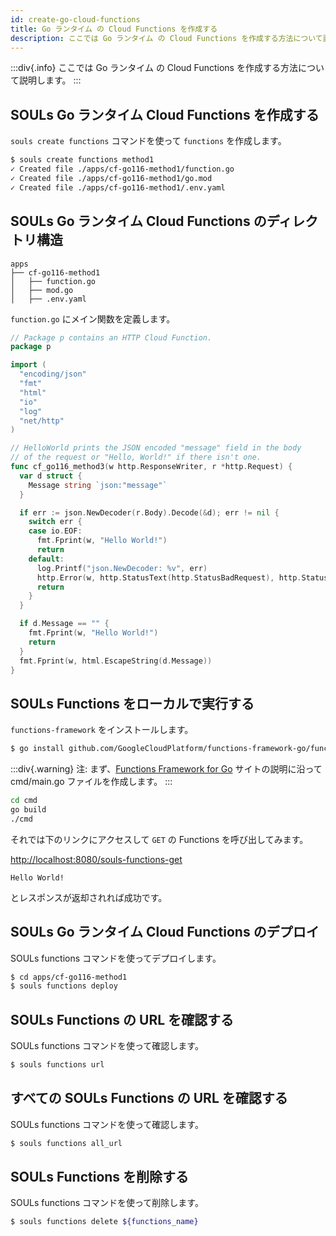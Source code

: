 ```yaml
---
id: create-go-cloud-functions
title: Go ランタイム の Cloud Functions を作成する
description: ここでは Go ランタイム の Cloud Functions を作成する方法について説明します。
---
```


:::div{.info}
ここでは Go ランタイム の Cloud Functions を作成する方法について説明します。
:::

## SOULs Go ランタイム Cloud Functions を作成する

`souls create functions` コマンドを使って `functions` を作成します。

```sh
$ souls create functions method1
✓ Created file ./apps/cf-go116-method1/function.go
✓ Created file ./apps/cf-go116-method1/go.mod
✓ Created file ./apps/cf-go116-method1/.env.yaml
```

## SOULs Go ランタイム Cloud Functions のディレクトリ構造

```
apps
├── cf-go116-method1
│   ├── function.go
│   ├── mod.go
│   ├── .env.yaml
```

`function.go` にメイン関数を定義します。

```go:function.go
// Package p contains an HTTP Cloud Function.
package p

import (
  "encoding/json"
  "fmt"
  "html"
  "io"
  "log"
  "net/http"
)

// HelloWorld prints the JSON encoded "message" field in the body
// of the request or "Hello, World!" if there isn't one.
func cf_go116_method3(w http.ResponseWriter, r *http.Request) {
  var d struct {
    Message string `json:"message"`
  }

  if err := json.NewDecoder(r.Body).Decode(&d); err != nil {
    switch err {
    case io.EOF:
      fmt.Fprint(w, "Hello World!")
      return
    default:
      log.Printf("json.NewDecoder: %v", err)
      http.Error(w, http.StatusText(http.StatusBadRequest), http.StatusBadRequest)
      return
    }
  }

  if d.Message == "" {
    fmt.Fprint(w, "Hello World!")
    return
  }
  fmt.Fprint(w, html.EscapeString(d.Message))
}
```

## SOULs Functions をローカルで実行する

`functions-framework` をインストールします。

```sh
$ go install github.com/GoogleCloudPlatform/functions-framework-go/funcframework
```

:::div{.warning}
注: まず、[Functions Framework for Go](https://github.com/GoogleCloudPlatform/functions-framework-go#quickstart-hello-world-on-your-local-machine) サイトの説明に沿って cmd/main.go ファイルを作成します。
:::

```sh
cd cmd
go build
./cmd
```

それでは下のリンクにアクセスして `GET` の Functions を呼び出してみます。

[http://localhost:8080/souls-functions-get](http://localhost:8080/souls-functions-get)

```
Hello World!
```

とレスポンスが返却されれば成功です。

## SOULs Go ランタイム Cloud Functions のデプロイ

SOULs functions コマンドを使ってデプロイします。

```sh
$ cd apps/cf-go116-method1
$ souls functions deploy
```

## SOULs Functions の URL を確認する

SOULs functions コマンドを使って確認します。

```sh
$ souls functions url
```

## すべての SOULs Functions の URL を確認する

SOULs functions コマンドを使って確認します。

```sh
$ souls functions all_url
```

## SOULs Functions を削除する

SOULs functions コマンドを使って削除します。

```sh
$ souls functions delete ${functions_name}
```
